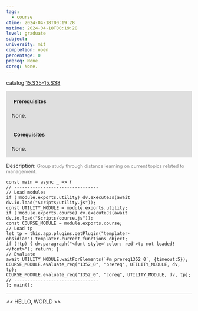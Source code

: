 ```yaml
---
tags:
  - course
ctime: 2024-04-18T00:19:28
mstime: 2024-04-18T00:19:28
level: graduate
subject: 
university: mit
completion: open
percentage: 0
prereq: None.
coreq: None.
---
```


catalog [15.S35-15.S38](http://student.mit.edu/catalog/m15c.html#15.S38)

<span style="display: block; padding: 15px; background-color: rgb(100, 100, 100, 0.2);"><font id="m_prereq1352_0" style="display: block; font-family: Arial, sans-serif; font-weight: bold; padding: 5px">Prerequisites</font><br><span id="prereq1352_0">None.</span></span>
<span style="display: block; padding: 15px; background-color: rgb(100, 100, 100, 0.2);"><font id="m_coreq1352_0" style="display: block; font-family: Arial, sans-serif; font-weight: bold; padding: 5px">Corequisites</font><br><span id="coreq1352_0">None.</span></span>

<font style="">Description:</font>
<font style="color: grey; font-size: 0.8rem;">Group study through distance learning on current topics related to management.</font>

```dataviewjs
const main = async _ => {
// --------------------------------
// Load modules
if (!module.exports.utility) dv.executeJs(await dv.io.load("Scripts/utility.js"));
const UTILITY_MODULE = module.exports.utility;
if (!module.exports.course) dv.executeJs(await dv.io.load("Scripts/course.js"));
const COURSE_MODULE = module.exports.course;
// Load tp
let tp = this.app.plugins.getPlugin("templater-obsidian").templater.current_functions_object;
if (!tp) { dv.paragraph("<font style='color: red'>tp not loaded!</font>"); return; }
// Evaluate
await UTILITY_MODULE.waitForElements(`#m_prereq1352_0`, {timeout:5});
COURSE_MODULE.evaluate_req("1352_0", "prereq", UTILITY_MODULE, dv, tp);
COURSE_MODULE.evaluate_req("1352_0", "coreq", UTILITY_MODULE, dv, tp);
// --------------------------------
}; main();
```

---

<< HELLO, WORLD >>
